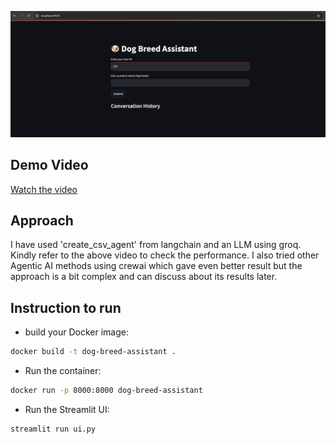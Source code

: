 ![Alt text for the image](video/image.png "streamlite ui")

## Demo Video
[Watch the video](https://github.com/rishraj2000/dog_breed_chatbot/raw/main/video/dog_breed_1_0.mp4)

## Approach
I have used 'create_csv_agent' from langchain and an LLM using groq. Kindly refer to the above video to check the performance.
I also tried other Agentic AI methods using crewai which gave even better result but the approach is a bit complex and can discuss about its results later.





## Instruction to run
- build your Docker image:
```bash
docker build -t dog-breed-assistant .
```

- Run the container:
 ```bash
docker run -p 8000:8000 dog-breed-assistant
```

- Run the Streamlit UI:
 ```bash
streamlit run ui.py
```
